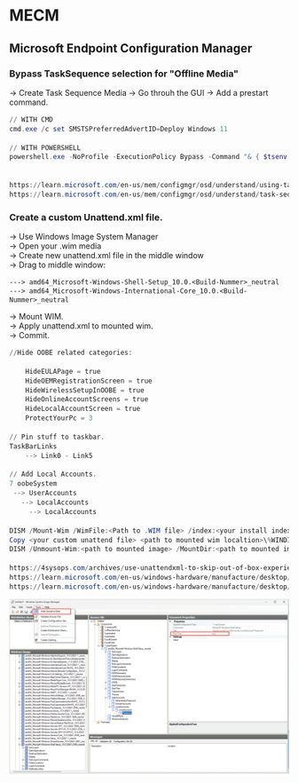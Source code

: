 # MECM
## Microsoft Endpoint Configuration Manager

### Bypass TaskSequence selection for "Offline Media"
-> Create Task Sequence Media
-> Go throuh the GUI
-> Add a prestart command.

```powershell
// WITH CMD
cmd.exe /c set SMSTSPreferredAdvertID=Deploy Windows 11

// WITH POWERSHELL
powershell.exe -NoProfile -ExecutionPolicy Bypass -Command "& { $tsenv = New-Object -COMObject Microsoft.SMS.TSEnvironment; $tsenv.Value('SMSTSPreferredAdvertID') = 'Deploy Windows 11' }"


https://learn.microsoft.com/en-us/mem/configmgr/osd/understand/using-task-sequence-variables
https://learn.microsoft.com/en-us/mem/configmgr/osd/understand/task-sequence-variables
```

### Create a custom Unattend.xml file.
-> Use Windows Image System Manager   
-> Open your .wim media   
-> Create new unattend.xml file in the middle window   
-> Drag to middle window:   
```
---> amd64_Microsoft-Windows-Shell-Setup_10.0.<Build-Nummer>_neutral   
---> amd64_Microsoft-Windows-International-Core_10.0.<Build-Nummer>_neutral   
```
-> Mount WIM.   
-> Apply unattend.xml to mounted wim.   
-> Commit.   

```powershell
//Hide OOBE related categories:

	HideEULAPage = true
	HideOEMRegistrationScreen = true
	HideWirelessSetupInOOBE = true
	HideOnlineAccountScreens = true
	HideLocalAccountScreen = true   
	ProtectYourPc = 3

// Pin stuff to taskbar.
TaskBarLinks
	--> Link0 - Link5

// Add Local Accounts.
7 oobeSystem
 --> UserAccounts
   --> LocalAccounts
     --> LocalAccounts

DISM /Mount-Wim /WimFile:<Path to .WIM file> /index:<your install index> MountDir:<path to mount dir>
Copy <your custom unattend file> <path to mounted wim localtion>\%WINDIR%\Panther\unattend.xml
DISM /Unmount-Wim:<path to mounted image> /MountDir:<path to mounted image> /Commit 

https://4sysops.com/archives/use-unattendxml-to-skip-out-of-box-experience-oobe-when-installing-windows-11/
https://learn.microsoft.com/en-us/windows-hardware/manufacture/desktop/windows-setup-automation-overview?view=windows-11
https://learn.microsoft.com/en-us/windows-hardware/manufacture/desktop/windows-setup-automation-overview?view=windows-11#implicit-answer-file-search-order
```

![image](_resources/useraccounts.png)